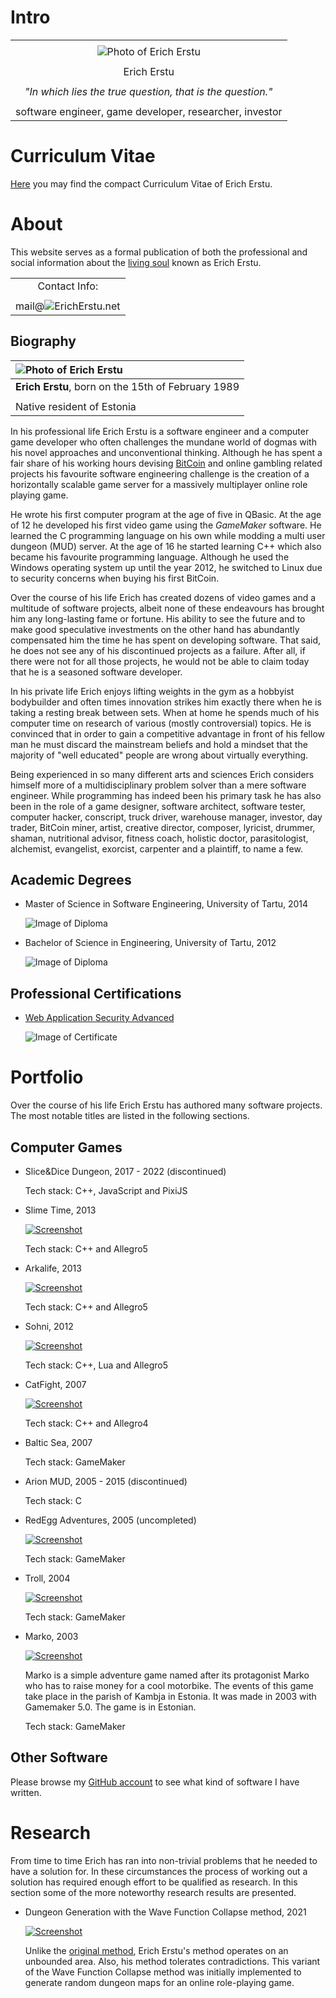 # Intro ########################################################################

|                                                                              |
| :--------------------------------------------------------------------------: |
|                                                                              |
|        ![Photo of Erich Erstu](./gfx/intro.jpg "Photo of Erich Erstu")       |
|                                                                              |
|                                  Erich Erstu                                 |
|                                                                              |
|          _"In which lies the true question, that is the question."_          |
|                                                                              |
|            software engineer, game developer, researcher, investor           |


# Curriculum Vitae #############################################################

[Here][ref-4] you may find the compact Curriculum Vitae of Erich Erstu.


# About ########################################################################

This website serves as a formal publication of both the professional and social
information about the [living soul][ref-1] known as Erich Erstu.

|                                                                              |
| :--------------------------------------------------------------------------: |
|                                Contact Info:                                 |
|                                                                              |
|         mail@![ErichErstu.net](./gfx/domain-name.png "Domain name")          |


## Biography ###################################################################

| ![Photo of Erich Erstu](./gfx/biography.jpg "Photo of Erich Erstu")          |
| :--------------------------------------------------------------------------- |
| **Erich Erstu**, born on the 15th of February 1989                           |
|                                                                              |
| Native resident of Estonia                                                   |

In his professional life Erich Erstu is a software engineer and a computer game
developer who often challenges the mundane world of dogmas with his novel
approaches and unconventional thinking. Although he has spent a fair share of
his working hours devising [BitCoin][ref-2] and online gambling related projects
his favourite software engineering challenge is the creation of a horizontally
scalable game server for a massively multiplayer online role playing game.

He wrote his first computer program at the age of five in QBasic. At the age of
12 he developed his first video game using the _GameMaker_ software. He learned
the C programming language on his own while modding a multi user dungeon (MUD)
server. At the age of 16 he started learning C++ which also became his favourite
programming language. Although he used the Windows operating system up until the
year 2012, he switched to Linux due to security concerns when buying his first
BitCoin.

Over the course of his life Erich has created dozens of video games and a
multitude of software projects, albeit none of these endeavours has brought him
any long-lasting fame or fortune. His ability to see the future and to make good
speculative investments on the other hand has abundantly compensated him the
time he has spent on developing software. That said, he does not see any of his
discontinued projects as a failure. After all, if there were not for all those
projects, he would not be able to claim today that he is a seasoned software
developer.

In his private life Erich enjoys lifting weights in the gym as a hobbyist
bodybuilder and often times innovation strikes him exactly there when he is
taking a resting break between sets. When at home he spends much of his computer
time on research of various (mostly controversial) topics. He is convinced that
in order to gain a competitive advantage in front of his fellow man he must
discard the mainstream beliefs and hold a mindset that the majority of "well
educated" people are wrong about virtually everything.

Being experienced in so many different arts and sciences Erich considers himself
more of a multidisciplinary problem solver than a mere software engineer. While
programming has indeed been his primary task he has also been in the role of a
game designer, software architect, software tester, computer hacker, conscript,
truck driver, warehouse manager, investor, day trader, BitCoin miner, artist,
creative director, composer, lyricist, drummer, shaman, nutritional advisor,
fitness coach, holistic doctor, parasitologist, alchemist, evangelist, exorcist,
carpenter and a plaintiff, to name a few.


## Academic Degrees ############################################################

  * Master of Science in Software Engineering, University of Tartu, 2014

    ![Image of Diploma](./gfx/diploma-msc.jpg "Master's Diploma")


  * Bachelor of Science in Engineering, University of Tartu, 2012

    ![Image of Diploma](./gfx/diploma-bsc.jpg "Bachelor's Diploma")


## Professional Certifications #################################################

  * [Web Application Security Advanced][ref-3]

    ![Image of Certificate](./gfx/cert-wasa.jpg "Certificate of Completion")


# Portfolio ####################################################################

Over the course of his life Erich Erstu has authored many software projects. The
most notable titles are listed in the following sections.


## Computer Games ##############################################################

  * Slice&Dice Dungeon, 2017 - 2022 (discontinued)

    Tech stack: C++, JavaScript and PixiJS

  * Slime Time, 2013

    [![Screenshot](http://img.youtube.com/vi/VnNAKc0Hgq8/0.jpg)](
        http://www.youtube.com/watch?v=VnNAKc0Hgq8
        "Screen recording from the Slime Time game"
    )

    Tech stack: C++ and Allegro5

  * Arkalife, 2013

    [![Screenshot](http://img.youtube.com/vi/w1lwSB0vhkc/0.jpg)](
        http://www.youtube.com/watch?v=w1lwSB0vhkc
        "Screen recording from the Arkalife game"
    )

    Tech stack: C++ and Allegro5

  * Sohni, 2012

    [![Screenshot](http://img.youtube.com/vi/y3saE9PRqLQ/0.jpg)](
        http://www.youtube.com/watch?v=y3saE9PRqLQ
        "Screen recording from the Sohni game"
    )

    Tech stack: C++, Lua and Allegro5

  * CatFight, 2007

    [![Screenshot](http://img.youtube.com/vi/GJkf9_6f35Q/0.jpg)](
        http://www.youtube.com/watch?v=GJkf9_6f35Q
        "Screen recording from the CatFight game"
    )

    Tech stack: C++ and Allegro4

  * Baltic Sea, 2007

    Tech stack: GameMaker

  * Arion MUD, 2005 - 2015 (discontinued)

    Tech stack: C

  * RedEgg Adventures, 2005 (uncompleted)

    [![Screenshot](http://img.youtube.com/vi/t3zZmQaDeV8/0.jpg)](
        http://www.youtube.com/watch?v=t3zZmQaDeV8
        "Screen recording from the RedEgg Adventures game"
    )

    Tech stack: GameMaker

  * Troll, 2004

    [![Screenshot](http://img.youtube.com/vi/zk1KSSgP9M8/0.jpg)](
        http://www.youtube.com/watch?v=zk1KSSgP9M8
        "Screen recording from the Troll game"
    )

    Tech stack: GameMaker

  * Marko, 2003

    [![Screenshot](http://img.youtube.com/vi/J5eU0AF5HDg/0.jpg)](
        http://www.youtube.com/watch?v=J5eU0AF5HDg
        "Screen recording from the Marko game"
    )

    Marko is a simple adventure game named after its protagonist Marko who has
    to raise money for a cool motorbike. The events of this game take place in
    the parish of Kambja in Estonia. It was made in 2003 with Gamemaker 5.0. The
    game is in Estonian.

    Tech stack: GameMaker


## Other Software ##############################################################

Please browse my [GitHub account][ref-5] to see what kind of software I have
written.


# Research #####################################################################

From time to time Erich has ran into non-trivial problems that he needed to have
a solution for. In these circumstances the process of working out a solution has
required enough effort to be qualified as research. In this section some of the
more noteworthy research results are presented.

  * Dungeon Generation with the Wave Function Collapse method, 2021

    [![Screenshot](http://img.youtube.com/vi/tWz_TTOCEdQ/0.jpg)](
        http://www.youtube.com/watch?v=tWz_TTOCEdQ
        "Screen recording from the Wave Function Collapse demo"
    )

    Unlike the [original method][ref-6], Erich Erstu's method operates on an
    unbounded area. Also, his method tolerates contradictions. This variant of
    the Wave Function Collapse method was initially implemented to generate
    random dungeon maps for an online role-playing game.


[ref-1]: https://www.biblegateway.com/passage/?search=Genesis+2%3A7&version=KJV
        "Reference to Genesis 2:7"
[ref-2]: https://papers.ssrn.com/sol3/papers.cfm?abstract_id=3440802
        "BitCoin Whitepaper by Craig Wright"
[ref-3]: http://www.clarifiedsecurity.com/web-application-security-training/
[ref-4]: ../cv/cv.pdf
        "Curriculum Vitae of Erich Erstu in PDF"
[ref-5]: https://github.com/1Hyena
        "GitHub account of Erich Erstu"
[ref-6]: https://github.com/mxgmn/WaveFunctionCollapse
        "GitHub page of the WaveFunctionCollapse project"
